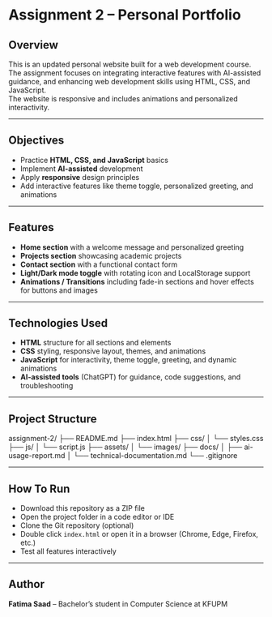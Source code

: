 # Assignment 2 – Personal Portfolio

## Overview

This is an updated personal website built for a web development course.  
The assignment focuses on integrating interactive features with AI-assisted guidance, and enhancing web development skills using HTML, CSS, and JavaScript.  
The website is responsive and includes animations and personalized interactivity.

---

## Objectives

- Practice **HTML, CSS, and JavaScript** basics  
- Implement **AI-assisted** development  
- Apply **responsive** design principles  
- Add interactive features like theme toggle, personalized greeting, and animations  

---

## Features

- **Home section** with a welcome message and personalized greeting  
- **Projects section** showcasing academic projects  
- **Contact section** with a functional contact form  
- **Light/Dark mode toggle** with rotating icon and LocalStorage support  
- **Animations / Transitions** including fade-in sections and hover effects for buttons and images  

---

## Technologies Used

- **HTML** structure for all sections and elements  
- **CSS** styling, responsive layout, themes, and animations  
- **JavaScript** for interactivity, theme toggle, greeting, and dynamic animations  
- **AI-assisted tools** (ChatGPT) for guidance, code suggestions, and troubleshooting  

---

## Project Structure
assignment-2/
├── README.md
├── index.html
├── css/
│   └── styles.css
├── js/
│   └── script.js
├── assets/
│   └── images/
├── docs/
│   ├── ai-usage-report.md
│   └── technical-documentation.md
└── .gitignore

---

## How To Run 

- Download this repository as a ZIP file  
- Open the project folder in a code editor or IDE  
- Clone the Git repository (optional)  
- Double click `index.html` or open it in a browser (Chrome, Edge, Firefox, etc.)  
- Test all features interactively  

---

## Author

**Fatima Saad** – Bachelor’s student in Computer Science at KFUPM
